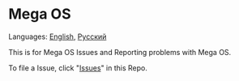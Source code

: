 # Mega OS
Languages: <u>English</u>, [Русский](https://gitflic.ru/project/realitysoft/mega-os/)

This is for Mega OS Issues and Reporting problems with Mega OS.

To file a Issue, click "[Issues](https://github.com/JWF-Official/Mega-OS/issues)" in this Repo.

